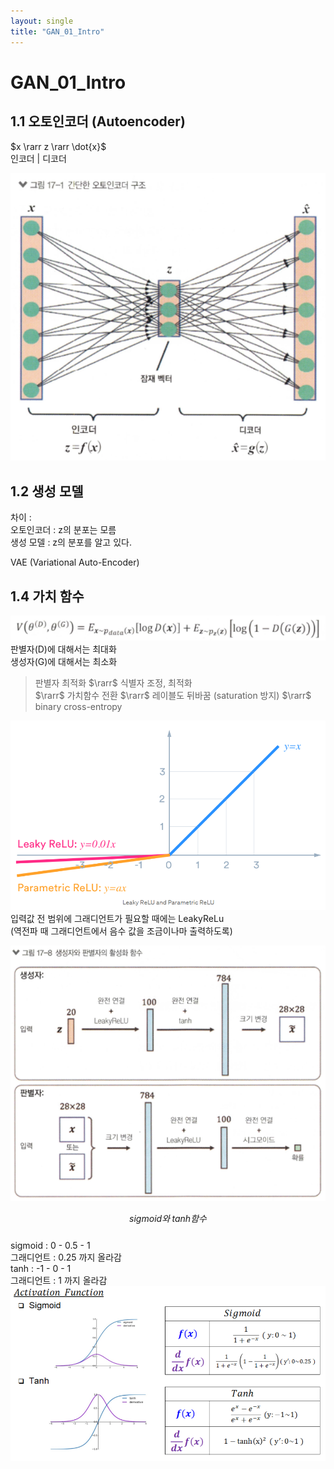 ```yaml
---
layout: single
title: "GAN_01_Intro"
---
```


# GAN_01_Intro
## 1.1 오토인코더 (Autoencoder)

$x \rarr z \rarr \dot{x}$  
인코더 | 디코더  

![](../assets/images/2022-04-26-15-37-10.png)

## 1.2 생성 모델
차이 :  
오토인코더 : z의 분포는 모름  
생성 모델 : z의 분포를 알고 있다.

VAE (Variational Auto-Encoder)

## 1.4 가치 함수
![](../assets/images/2022-04-26-16-06-01.png)
판별자(D)에 대해서는 최대화  
생성자(G)에 대해서는 최소화

> 판별자 최적화 $\rarr$ 식별자 조정, 최적화  
> $\rarr$ 가치함수 전환 $\rarr$ 레이블도 뒤바꿈
> (saturation 방지)
> $\rarr$ binary cross-entropy  

![](../assets/images/2022-04-26-16-17-31.png)
입력값 전 범위에 그래디언트가 필요할 때에는 LeakyReLu  
(역전파 때 그래디언트에서 음수 값을 조금이나마 출력하도록)  


![](../assets/images/2022-04-26-17-06-20.png)  

$$sigmoid 와 \; tanh 함수$$  
sigmoid : 0 - 0.5 - 1  
    그래디언트 : 0.25 까지 올라감  
tanh : -1 - 0 - 1  
    그래디언트 : 1 까지 올라감  
![](../assets/images/2022-04-26-17-31-54.png)